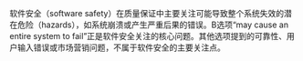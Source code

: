软件安全（software safety）在质量保证中主要关注可能导致整个系统失效的潜在危险（hazards），如系统崩溃或产生严重后果的错误。B选项“may cause an entire system to fail”正是软件安全关注的核心问题。其他选项提到的可靠性、用户输入错误或市场营销问题，不属于软件安全的主要关注点。